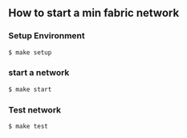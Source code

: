 ## How to start a min fabric network

### Setup Environment

```bash
$ make setup
```

### start a network 

```bash
$ make start
```

### Test network

```bash
$ make test
```